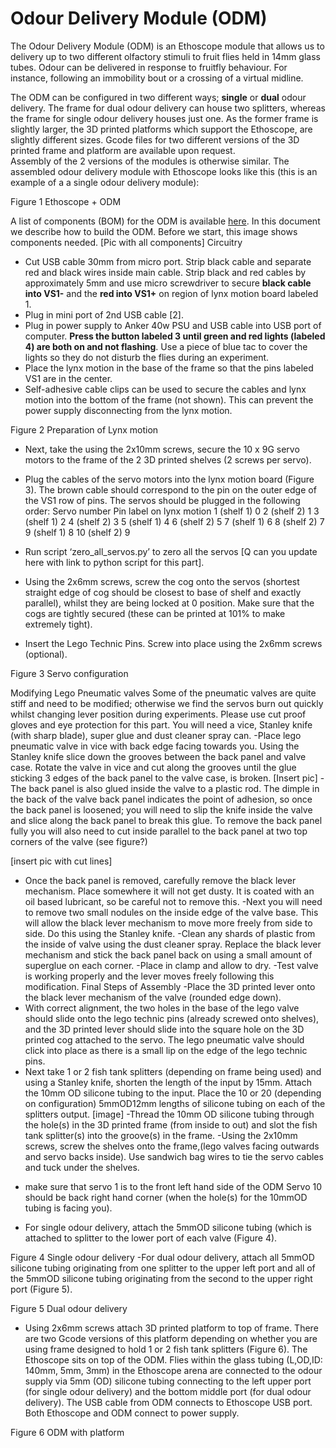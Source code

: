 
Odour Delivery Module (ODM) 
=========================
The Odour Delivery Module (ODM) is an Ethoscope module that allows us to delivery up to two different olfactory stimuli to fruit flies held in 14mm glass tubes. 
Odour can be delivered in response to fruitfly behaviour. For instance, following an immobility bout or  a crossing of a virtual midline. 

The ODM can be configured in two different ways; **single** or **dual** odour delivery. 
The frame for dual odour delivery can house two splitters, whereas the frame for single odour delivery houses just one. 
As the former frame is slightly larger, the 3D printed platforms which support the Ethoscope, are slightly different sizes. 
Gcode files for two different versions of the 3D printed frame and platform are available upon request.  
Assembly of the 2 versions of the modules is otherwise similar. 
The assembled odour delivery module with Ethoscope looks like this (this is an example of a a single odour delivery module):

Figure 1 Ethoscope + ODM

A list of components (BOM) for the ODM is available [here](BOM.csv).
In this document we describe how to build the ODM. 
Before we start, this image shows components needed. 
[Pic with all components]
Circuitry
* Cut USB cable 30mm from micro port.  Strip black cable and separate red and black wires inside main cable. Strip black and red cables by approximately 5mm and use micro screwdriver to secure **black cable into VS1-** and the **red into VS1+** on region of lynx motion board labeled 1. 
* Plug in mini port of 2nd USB cable [2].
* Plug in power supply to Anker 40w PSU and USB cable into USB port of computer. **Press the button labeled 3 until green and red lights (labeled 4) are both on and not flashing**. Use a piece of blue tac to cover the lights so they do not disturb the flies during an experiment.
* Place the lynx motion in the base of the frame so that the pins labeled VS1 are in the center.  
* Self-adhesive cable clips can be used to secure the cables and lynx motion into the bottom of the frame (not shown). This can prevent the power supply disconnecting from the lynx motion.

Figure 2 Preparation of Lynx motion
* Next, take the using the 2x10mm screws, secure the 10 x 9G servo motors to the frame of the 2 3D printed shelves (2 screws per servo). 
* Plug the cables of the servo motors into the lynx motion board (Figure 3). The brown cable should correspond to the pin on the outer edge of the VS1 row of pins. The servos should be plugged in the following order:
Servo number
Pin label on lynx motion
1 (shelf 1)
0
2 (shelf 2)
1
3 (shelf 1)
2
4 (shelf 2)
3
5 (shelf 1)
4
6 (shelf 2)
5
7 (shelf 1)
6
8 (shelf 2)
7
9 (shelf 1)
8
10 (shelf 2)
9

* Run script ‘zero_all_servos.py’ to zero all the servos [Q can you update here with link to python script for this part]. 
* Using the 2x6mm screws, screw the cog onto the servos (shortest straight edge of cog should be closest to base of shelf and exactly parallel), whilst they are being locked at 0 position. Make sure that the cogs are tightly secured (these can be printed at 101% to make extremely tight).  
* Insert the Lego Technic Pins. Screw into place using the 2x6mm screws (optional).
 
Figure 3 Servo configuration

Modifying Lego Pneumatic valves
Some of the pneumatic valves are quite stiff and need to be modified; otherwise we find the servos burn out quickly whilst changing lever position during experiments. Please use cut proof gloves and eye protection for this part.
You will need a vice, Stanley knife (with sharp blade), super glue and dust cleaner spray can.
-Place lego pneumatic valve in vice with back edge facing towards you. Using the Stanley knife slice down the grooves between the back panel and valve case. Rotate the valve in vice and cut along the grooves until the glue sticking 3 edges of the back panel to the valve case, is broken.
[Insert pic]
-The back panel is also glued inside the valve to a plastic rod. The dimple in the back of the valve back panel indicates the point of adhesion, so once the back panel is loosened; you will need to slip the knife inside the valve and slice along the back panel to break this glue. To remove the back panel fully you will also need to cut inside parallel to the back panel at two top corners of the valve (see figure?)

[insert pic with cut lines]

- Once the back panel is removed, carefully remove the black lever mechanism. Place somewhere it will not get dusty. It is coated with an oil based lubricant, so be careful not to remove this. 
-Next you will need to remove two small nodules on the inside edge of the valve base. This will allow the black lever mechanism to move more freely from side to side. Do this using the Stanley knife. 
-Clean any shards of plastic from the inside of valve using the dust cleaner spray. Replace the black lever mechanism and stick the back panel back on using a small amount of superglue on each corner. 
-Place in clamp and allow to dry.
-Test valve is working properly and the lever moves freely following this modification. 
Final Steps of Assembly
-Place the 3D printed lever onto the black lever mechanism of the valve (rounded edge down).
- With correct alignment, the two holes in the base of the lego valve should slide onto the lego technic pins (already screwed onto shelves), and the 3D printed lever should slide into the square hole on the 3D printed cog attached to the servo. The lego pneumatic valve should click into place as there is a small lip on the edge of the lego technic pins.
- Next take 1 or 2 fish tank splitters (depending on frame being used) and using a Stanley knife, shorten the length of the input by 15mm. Attach the 10mm OD silicone tubing to the input. Place the 10 or 20 (depending on configuration) 5mmOD12mm lengths of silicone tubing on each of the splitters output. 
[image]
-Thread the 10mm OD silicone tubing through the hole(s) in the 3D printed frame (from inside to out) and slot the fish tank splitter(s) into the groove(s) in the frame. 
-Using the 2x10mm screws, screw the shelves onto the frame,(lego valves facing outwards and servo backs inside). Use sandwich bag wires to tie the servo cables and tuck under the shelves. 
* make sure that servo 1 is to the front left hand side of the ODM Servo 10 should be back right hand corner  (when the hole(s) for the 10mmOD tubing is facing you).
- For single odour delivery, attach the 5mmOD silicone tubing (which is attached to splitter to the lower port of each valve (Figure 4).

Figure 4 Single odour delivery
-For dual odour delivery, attach all 5mmOD silicone tubing originating from one splitter to the upper left port and all of the 5mmOD silicone tubing originating from the second to the upper right port (Figure 5). 

Figure 5 Dual odour delivery
- Using 2x6mm screws attach 3D printed platform to top of frame. There are two Gcode versions of this platform depending on whether you are using frame designed to hold 1 or 2 fish tank splitters (Figure 6). The Ethoscope sits on top of the ODM. Flies within the glass tubing (L,OD,ID: 140mm, 5mm, 3mm) in the Ethoscope arena are connected to the odour supply via 5mm (OD) silicone tubing connecting to the left upper port (for single odour delivery) and the bottom middle port (for dual odour delivery). The USB cable from ODM connects to Ethoscope USB port. Both Ethoscope and ODM connect to power supply. 

Figure 6 ODM with platform
